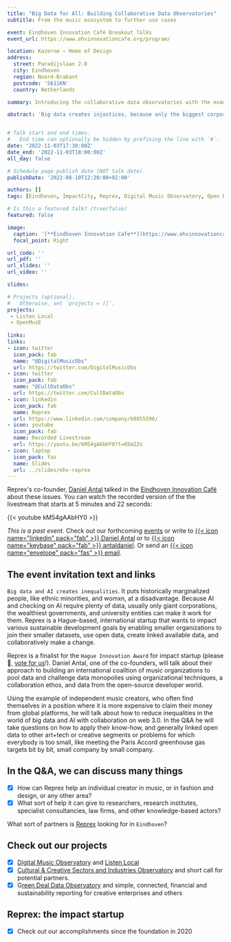 ```yaml
---
title: "Big Data for All: Building Collaborative Data Observatories" 
subtitle: From the music ecosystem to further use cases

event: Eindhoven Innovation Café Breakout Talks
event_url: https://www.ehvinnovationcafe.org/program/

location: Kazerne – Home of Design
address:
  street: Paradijslaan 2-8
  city: Eindhoven
  region: Noord-Brabant
  postcode: '5611KN'
  country: Netherlands

summary: Introducing the collaborative data observatories with the example of the music industry and sector.

abstract: 'Big data creates injustices, because only the biggest corporations, universities and governments can sustain long, systematic, and well-organized data collection. Reprex builds collaborative data ecosystems, communities, that can share resources and access legally open but not available data sources. Our flagship products are the Digital Music Observatory and Listen Local, a system that tries to prevent global platforms colonizing local ecosystems with AI.'


# Talk start and end times.
#   End time can optionally be hidden by prefixing the line with `#`.
date: '2022-11-03T17:30:00Z'
date_end: '2022-11-03T18:00:00Z'
all_day: false

# Schedule page publish date (NOT talk date).
publishDate: '2022-08-10T12:20:00+02:00'

authors: []
tags: [Eindhoven, ImpactCity, Reprex, Digital Music Observatory, Open Data]

# Is this a featured talk? (true/false)
featured: false

image:
  caption: '[**Eindhoven Innovation Cafe**](https://www.ehvinnovationcafe.org/)'
  focal_point: Right

url_code: ''
url_pdf: ''
url_slides: ''
url_video: ''

slides:

# Projects (optional).
#   Otherwise, set `projects = []`.
projects:
 - Listen Local
 - OpenMusE
 
links:
links:
- icon: twitter
  icon_pack: fab
  name: "@DigitalMusicObs"
  url: https://twitter.com/DigitalMusicObs
- icon: twitter
  icon_pack: fab
  name: "@CultDataObs"
  url: https://twitter.com/CultDataObs
- icon: linkedin
  icon_pack: fab
  name: Reprex
  url: https://www.linkedin.com/company/68855596/
- icon: youtube
  icon_pack: fab
  name: Recorded Livestream
  url: https://youtu.be/kM54gAAbHY0?t=05m22s
- icon: laptop
  icon_pack: fas
  name: Slides
  url: ../slides/ehv-reprex
---
```


Reprex's co-founder, [Daniel Antal](/authors/daniel_antal) talked in the [Eindhoven Innovation Café](https://www.ehvinnovationcafe.org/past-events/) about these issues. You can watch the recorded version of the the livestream that starts at 5 minutes and 22 seconds:


{{< youtube kM54gAAbHY0 >}}


*This is a past event*. Check out our forthcoming [events](/#talks) or write to [{{< icon name="linkedin" pack="fab" >}} Daniel Antal](https://www.linkedin.com/in/antaldaniel/)  or to [{{< icon name="keybase" pack="fab" >}} antaldaniel](https://keybase.io/antaldaniel). Or send an [{{< icon name="envelope" pack="fas" >}} email](/contact/).

## The event invitation text and links

`Big data and AI creates inequalities`. It puts historically marginalized people, like ethnic minorities, and womxn, at a disadvantage. Because AI and checking on AI require plenty of data, usually only giant corporations, the wealthiest governments, and university entities can make it work for them. Reprex is a Hague-based, international startup that wants to impact various sustainable development goals by enabling smaller organizations to join their smaller datasets, use open data, create linked available data, and collaboratively make a change.


Reprex is a finalist for the `Hague Innovation Award` for impact startup (please 🙏, [vote for us](https://reprex.nl/post/2022-10-29_reprex-talk-to-all/)!). Daniel Antal, one of the co-founders, will talk about their approach to building an international coalition of music organizations to pool data and challenge data monopolies using organizational techniques, a collaboration ethos, and data from the open-source developer world.

Using the example of independent music creators, who often find themselves in a position where it is more expensive to claim their money from global platforms, he will talk about how to reduce inequalities in the world of big data and AI with collaboration on web 3.0. In the Q&A he will take questions on how to apply their know-how, and generally linked open data to other art+tech or creative segments or problems for which everybody is too small, like meeting the Paris Accord greenhouse gas targets bit by bit, small company by small company.

## In the Q&A, we can discuss many things

- [x] How can Reprex help an individual creator in music, or in fashion and design, or any other area?
- [x] What sort of help it can give to researchers, research institutes, specialist consultancies, law firms, and other knowledge-based actors?

What sort of partners is [Reprex](https://reprex.nl/) looking for in `Eindhoven`?

## Check out our projects

- [x] [Digital Music Observatory](https://music.dataobservatory.eu/) and [Listen Local](https://music.dataobservatory.eu/project/listen-local/)
- [x] [Cultural & Creative Sectors and Industries Observatory](https://ccsi.dataobservatory.eu/) and short call for potential partners.
- [x] G[reen Deal Data Observatory](https://greendeal.dataobservatory.eu/) and simple, connected, financial and sustainability reporting for creative enterprises and others

## Reprex: the impact startup
- [x] Check out our accomplishments since the foundation in 2020
